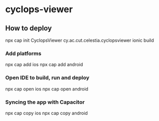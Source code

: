 # cyclops-viewer

## How to deploy
npx cap init CyclopsViewer cy.ac.cut.celestia.cyclopsviewer
ionic build

### Add platforms
npx cap add ios
npx cap add android

### Open IDE to build, run and deploy
npx cap open ios
npx cap open android

### Syncing the app with Capacitor
npx cap copy ios
npx cap copy android
